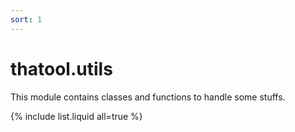 ```yaml
---
sort: 1
---
```


# thatool.utils

This module contains classes and functions to handle some stuffs.

{% include list.liquid all=true %}
